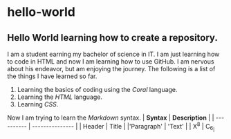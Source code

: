 # hello-world
## Hello World learning how to create a repository.

I am a student earning my bachelor of science in IT. I am just learning how to code in HTML and now I am learning how to use GitHub. I am nervous about his endeavor, but am enjoying the journey. The following is a list of the things I have learned so far.
1. Learning the basics of coding using the *Coral* language.
2. Learning the *HTML* language.
3. Learning *CSS*.

Now I am trying to learn the *Markdown* syntax.
| **Syntax** | **Description** |
| ---------- | --------------- |
| Header     |  Title          |
|'Paragraph' | 'Text'          |
| X<sup>8</sup>       |  C<sub>6<sub/>|
